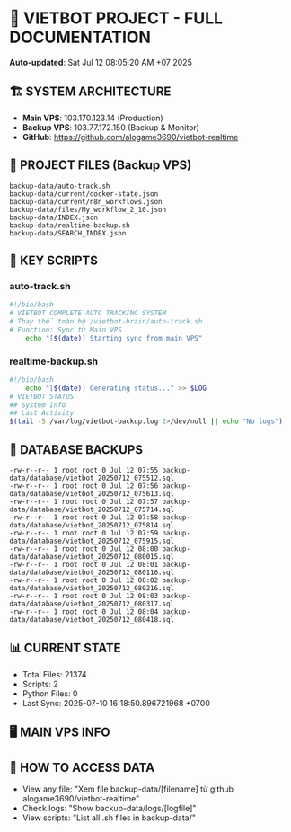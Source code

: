 # 🤖 VIETBOT PROJECT - FULL DOCUMENTATION
**Auto-updated**: Sat Jul 12 08:05:20 AM +07 2025

## 🏗️ SYSTEM ARCHITECTURE
- **Main VPS**: 103.170.123.14 (Production)
- **Backup VPS**: 103.77.172.150 (Backup & Monitor)
- **GitHub**: https://github.com/alogame3690/vietbot-realtime

## 📁 PROJECT FILES (Backup VPS)
```
backup-data/auto-track.sh
backup-data/current/docker-state.json
backup-data/current/n8n_workflows.json
backup-data/files/My_workflow_2_10.json
backup-data/INDEX.json
backup-data/realtime-backup.sh
backup-data/SEARCH_INDEX.json
```

## 🔧 KEY SCRIPTS
### auto-track.sh
```bash
#!/bin/bash
# VIETBOT COMPLETE AUTO TRACKING SYSTEM
# Thay thế toàn bộ /vietbot-brain/auto-track.sh
# Function: Sync từ Main VPS
    echo "[$(date)] Starting sync from main VPS"
```
### realtime-backup.sh
```bash
#!/bin/bash
    echo "[$(date)] Generating status..." >> $LOG
# VIETBOT STATUS
## System Info
## Last Activity
$(tail -5 /var/log/vietbot-backup.log 2>/dev/null || echo "No logs")
```

## 💾 DATABASE BACKUPS
```
-rw-r--r-- 1 root root 0 Jul 12 07:55 backup-data/database/vietbot_20250712_075512.sql
-rw-r--r-- 1 root root 0 Jul 12 07:56 backup-data/database/vietbot_20250712_075613.sql
-rw-r--r-- 1 root root 0 Jul 12 07:57 backup-data/database/vietbot_20250712_075714.sql
-rw-r--r-- 1 root root 0 Jul 12 07:58 backup-data/database/vietbot_20250712_075814.sql
-rw-r--r-- 1 root root 0 Jul 12 07:59 backup-data/database/vietbot_20250712_075915.sql
-rw-r--r-- 1 root root 0 Jul 12 08:00 backup-data/database/vietbot_20250712_080015.sql
-rw-r--r-- 1 root root 0 Jul 12 08:01 backup-data/database/vietbot_20250712_080116.sql
-rw-r--r-- 1 root root 0 Jul 12 08:02 backup-data/database/vietbot_20250712_080216.sql
-rw-r--r-- 1 root root 0 Jul 12 08:03 backup-data/database/vietbot_20250712_080317.sql
-rw-r--r-- 1 root root 0 Jul 12 08:04 backup-data/database/vietbot_20250712_080418.sql
```

## 📊 CURRENT STATE
- Total Files: 21374
- Scripts: 2
- Python Files: 0
- Last Sync: 2025-07-10 16:18:50.896721968 +0700

## 🖥️ MAIN VPS INFO


## 🚨 HOW TO ACCESS DATA
- View any file: "Xem file backup-data/[filename] từ github alogame3690/vietbot-realtime"
- Check logs: "Show backup-data/logs/[logfile]"
- View scripts: "List all .sh files in backup-data/"
